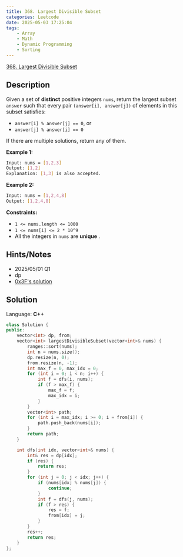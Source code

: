 ```yaml
---
title: 368. Largest Divisible Subset
categories: Leetcode
date: 2025-05-03 17:25:04
tags:
    - Array
    - Math
    - Dynamic Programming
    - Sorting
---
```


[368. Largest Divisible Subset](https://leetcode.com/problems/largest-divisible-subset/description/?envType=company&envId=google&favoriteSlug=google-thirty-days)

## Description

Given a set of **distinct**  positive integers <code>nums</code>, return the largest subset <code>answer</code> such that every pair <code>(answer[i], answer[j])</code> of elements in this subset satisfies:

- <code>answer[i] % answer[j] == 0</code>, or
- <code>answer[j] % answer[i] == 0</code>

If there are multiple solutions, return any of them.

**Example 1:**

```bash
Input: nums = [1,2,3]
Output: [1,2]
Explanation: [1,3] is also accepted.
```

**Example 2:**

```bash
Input: nums = [1,2,4,8]
Output: [1,2,4,8]
```

**Constraints:**

- <code>1 <= nums.length <= 1000</code>
- <code>1 <= nums[i] <= 2 * 10^9</code>
- All the integers in <code>nums</code> are **unique** .

## Hints/Notes

- 2025/05/01 Q1
- dp
- [0x3F's solution](https://leetcode.cn/problems/largest-divisible-subset/?envType=company&envId=google&favoriteSlug=google-thirty-days)

## Solution

Language: **C++**

```C++
class Solution {
public:
    vector<int> dp, from;
    vector<int> largestDivisibleSubset(vector<int>& nums) {
        ranges::sort(nums);
        int n = nums.size();
        dp.resize(n, 0);
        from.resize(n, -1);
        int max_f = 0, max_idx = 0;
        for (int i = 0; i < n; i++) {
            int f = dfs(i, nums);
            if (f > max_f) {
                max_f = f;
                max_idx = i;
            }
        }
        vector<int> path;
        for (int i = max_idx; i >= 0; i = from[i]) {
            path.push_back(nums[i]);
        }
        return path;
    }

    int dfs(int idx, vector<int>& nums) {
        int& res = dp[idx];
        if (res) {
            return res;
        }
        for (int j = 0; j < idx; j++) {
            if (nums[idx] % nums[j]) {
                continue;
            }
            int f = dfs(j, nums);
            if (f > res) {
                res = f;
                from[idx] = j;
            }
        }
        res++;
        return res;
    }
};
```
